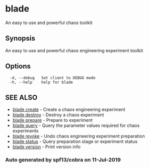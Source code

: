 # blade

An easy to use and powerful chaos toolkit

## Synopsis

An easy to use and powerful chaos engineering experiment toolkit

## Options

```text
  -d, --debug   Set client to DEBUG mode
  -h, --help    help for blade
```

## SEE ALSO

* [blade create](blade_create.md)     - Create a chaos engineering experiment
* [blade destroy](blade_destroy.md)     - Destroy a chaos experiment
* [blade prepare](blade_prepare.md)     - Prepare to experiment
* [blade query](blade_query.md)     - Query the parameter values required for chaos experiments
* [blade revoke](blade_revoke.md)     - Undo chaos engineering experiment preparation
* [blade status](blade_status.md)     - Query preparation stage or experiment status
* [blade version](blade_version.md)     - Print version info

### Auto generated by spf13/cobra on 11-Jul-2019

